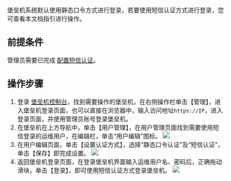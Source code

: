 堡垒机系统默认使用静态口令方式进行登录，若要使用短信认证方式进行登录，您可查看本文档指引进行操作。

## 前提条件
管理员需要已完成 [配置短信认证](https://cloud.tencent.com/document/product/1025/46378)。
## 操作步骤
1. 登录 [堡垒机控制台](https://console.cloud.tencent.com/cds/dasb)，找到需要操作的堡垒机，在右侧操作栏单击【管理】，进入堡垒机登录页面，也可以直接在浏览器中，输入访问地址`https://IP`，进入登录页面，并使用管理员账号登录堡垒机。 
2. 在堡垒机在上方导航中，单击【用户管理】，在用户管理页面找到需要使用短信登录的运维用户，在编辑栏，单击“用户编辑”图标。
![](https://main.qcloudimg.com/raw/fc62c26f976d8ace9b35b91f9521022b.png)
3. 在用户编辑页面，单击【设置认证方式】，选择“静态口令认证”及“短信认证”，单击【保存】即完成设置。
![](https://main.qcloudimg.com/raw/2790aaf726debf53a574215ec3525964.png)
4. 返回堡垒机登录页面，在登录堡垒机界面输入运维用户名、密码后，正确拖动滑块，单击【登录】，即可使用短信认证方式登录堡垒机。
![](https://main.qcloudimg.com/raw/b98eb193cf71efc29c79874e6a8350c0.png)
